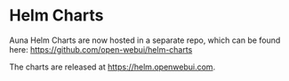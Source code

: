 # Helm Charts
Auna Helm Charts are now hosted in a separate repo, which can be found here: https://github.com/open-webui/helm-charts 

The charts are released at https://helm.openwebui.com. 
